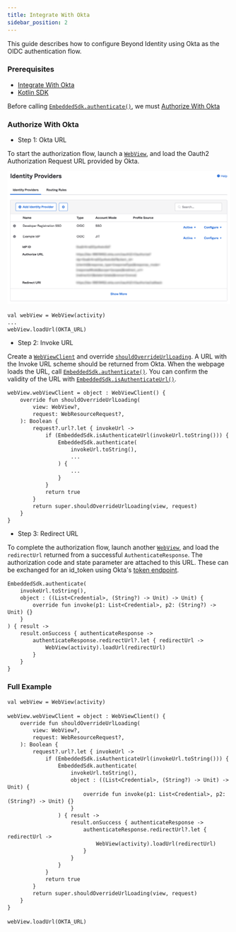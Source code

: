 ```yaml
---
title: Integrate With Okta
sidebar_position: 2
---
```


This guide describes how to configure Beyond Identity using Okta as the OIDC authentication flow.

### Prerequisites

 - [Integrate With Okta](../../sso-integrations/integrate-with-okta)
 - [Kotlin SDK](overview)

Before calling [`EmbeddedSdk.authenticate()`](overview#authentication), we must [Authorize With Okta](#authorize-with-okta)

### Authorize With Okta

 - Step 1: Okta URL

To start the authorization flow, launch a [`WebView`](https://developer.android.com/reference/android/webkit/WebView), and load the Oauth2 Authorization Request URL provided by Okta.

![Okta Identity Provider](../screenshots/Okta%20Identity%20Provider.png)

```
val webView = WebView(activity)
...
webView.loadUrl(OKTA_URL)
```

 - Step 2: Invoke URL

Create a [`WebViewClient`](https://developer.android.com/reference/android/webkit/WebViewClient) and override [`shouldOverrideUrlLoading`](https://developer.android.com/reference/android/webkit/WebViewClient#shouldOverrideUrlLoading(android.webkit.WebView,%20android.webkit.WebResourceRequest)). A URL with the Invoke URL scheme should be returned from Okta. When the webpage loads the URL, call [`EmbeddedSdk.authenticate()`](overview#authentication). You can confirm the validity of the URL with [`EmbeddedSdk.isAuthenticateUrl()`](overview#authenticate-url-validation).

```
webView.webViewClient = object : WebViewClient() {
    override fun shouldOverrideUrlLoading(
        view: WebView?,
        request: WebResourceRequest?,
    ): Boolean {
        request?.url?.let { invokeUrl ->
            if (EmbeddedSdk.isAuthenticateUrl(invokeUrl.toString())) {
                EmbeddedSdk.authenticate(
                    invokeUrl.toString(),
                    ...
                ) {
                    ...
                }
            }
            return true
        }
        return super.shouldOverrideUrlLoading(view, request)
    }
}
```

 - Step 3: Redirect URL

To complete the authorization flow, launch another [`WebView`](https://developer.android.com/reference/android/webkit/WebView), and load the `redirectUrl` returned from a successful `AuthenticateResponse`. The authorization code and state parameter are attached to this URL. These can be exchanged for an id_token using Okta's [token endpoint](https://developer.okta.com/docs/reference/api/oidc/#token).

```
EmbeddedSdk.authenticate(
	invokeUrl.toString(),
	object : ((List<Credential>, (String?) -> Unit) -> Unit) {
		override fun invoke(p1: List<Credential>, p2: (String?) -> Unit) {}
	}
) { result ->
	result.onSuccess { authenticateResponse ->
		authenticateResponse.redirectUrl?.let { redirectUrl ->
			WebView(activity).loadUrl(redirectUrl)
		}
	}
}
```

### Full Example

```
val webView = WebView(activity)

webView.webViewClient = object : WebViewClient() {
    override fun shouldOverrideUrlLoading(
        view: WebView?,
        request: WebResourceRequest?,
    ): Boolean {
        request?.url?.let { invokeUrl ->
            if (EmbeddedSdk.isAuthenticateUrl(invokeUrl.toString())) {
                EmbeddedSdk.authenticate(
                    invokeUrl.toString(),
                    object : ((List<Credential>, (String?) -> Unit) -> Unit) {
                        override fun invoke(p1: List<Credential>, p2: (String?) -> Unit) {}
                    }
                ) { result ->
                    result.onSuccess { authenticateResponse ->
                        authenticateResponse.redirectUrl?.let { redirectUrl ->
                            WebView(activity).loadUrl(redirectUrl)
                        }
                    }
                }
            }
            return true
        }
        return super.shouldOverrideUrlLoading(view, request)
    }
}

webView.loadUrl(OKTA_URL)
```
